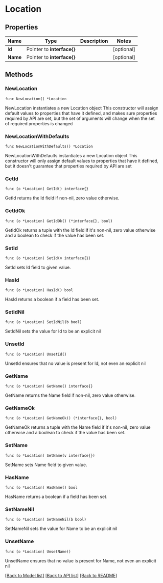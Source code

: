 # Location

## Properties

Name | Type | Description | Notes
------------ | ------------- | ------------- | -------------
**Id** | Pointer to **interface{}** |  | [optional] 
**Name** | Pointer to **interface{}** |  | [optional] 

## Methods

### NewLocation

`func NewLocation() *Location`

NewLocation instantiates a new Location object
This constructor will assign default values to properties that have it defined,
and makes sure properties required by API are set, but the set of arguments
will change when the set of required properties is changed

### NewLocationWithDefaults

`func NewLocationWithDefaults() *Location`

NewLocationWithDefaults instantiates a new Location object
This constructor will only assign default values to properties that have it defined,
but it doesn't guarantee that properties required by API are set

### GetId

`func (o *Location) GetId() interface{}`

GetId returns the Id field if non-nil, zero value otherwise.

### GetIdOk

`func (o *Location) GetIdOk() (*interface{}, bool)`

GetIdOk returns a tuple with the Id field if it's non-nil, zero value otherwise
and a boolean to check if the value has been set.

### SetId

`func (o *Location) SetId(v interface{})`

SetId sets Id field to given value.

### HasId

`func (o *Location) HasId() bool`

HasId returns a boolean if a field has been set.

### SetIdNil

`func (o *Location) SetIdNil(b bool)`

 SetIdNil sets the value for Id to be an explicit nil

### UnsetId
`func (o *Location) UnsetId()`

UnsetId ensures that no value is present for Id, not even an explicit nil
### GetName

`func (o *Location) GetName() interface{}`

GetName returns the Name field if non-nil, zero value otherwise.

### GetNameOk

`func (o *Location) GetNameOk() (*interface{}, bool)`

GetNameOk returns a tuple with the Name field if it's non-nil, zero value otherwise
and a boolean to check if the value has been set.

### SetName

`func (o *Location) SetName(v interface{})`

SetName sets Name field to given value.

### HasName

`func (o *Location) HasName() bool`

HasName returns a boolean if a field has been set.

### SetNameNil

`func (o *Location) SetNameNil(b bool)`

 SetNameNil sets the value for Name to be an explicit nil

### UnsetName
`func (o *Location) UnsetName()`

UnsetName ensures that no value is present for Name, not even an explicit nil

[[Back to Model list]](../README.md#documentation-for-models) [[Back to API list]](../README.md#documentation-for-api-endpoints) [[Back to README]](../README.md)


